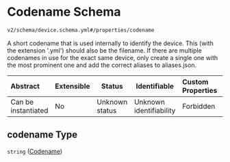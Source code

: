 # Codename Schema

```txt
v2/schema/device.schema.yml#/properties/codename
```

A short codename that is used internally to identify the device. This (with the extension '.yml') should also be the filename. If there are multiple codenames in use for the exact same device, only create a single one with the most prominent one and add the correct aliases to aliases.json.


| Abstract            | Extensible | Status         | Identifiable            | Custom Properties | Additional Properties | Access Restrictions | Defined In                                                           |
| :------------------ | ---------- | -------------- | ----------------------- | :---------------- | --------------------- | ------------------- | -------------------------------------------------------------------- |
| Can be instantiated | No         | Unknown status | Unknown identifiability | Forbidden         | Allowed               | none                | [device.schema.json\*](../device.schema.json "open original schema") |

## codename Type

`string` ([Codename](device-properties-codename.md))
